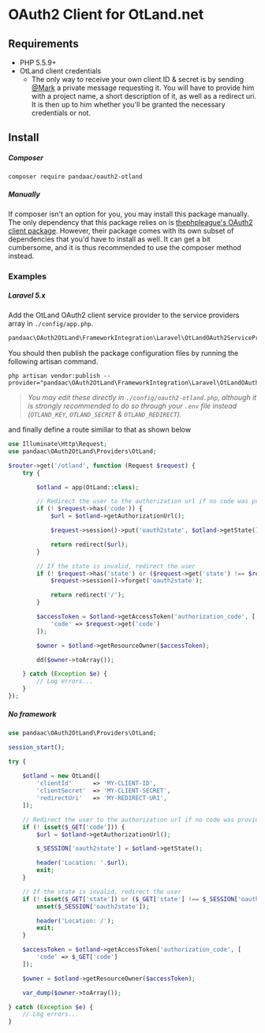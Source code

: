 # OAuth2 Client for OtLand.net

## Requirements
+ PHP 5.5.9+
+ OtLand client credentials
  - The only way to receive your own client ID & secret is by sending [@Mark](https://otland.net/members/mark.1/) a private message requesting it. You will have to provide him with a project name, a short description of it, as well as a redirect uri. It is then up to him whether you'll be granted the necessary credentials or not.

## Install
##### Composer
```
composer require pandaac/oauth2-otland
```

##### Manually
If composer isn't an option for you, you may install this package manually. The only dependency that this package relies on is [thephpleague's OAuth2 client package](https://github.com/thephpleague/oauth2-client). However, their package comes with its own subset of dependencies that you'd have to install as well. It can get a bit cumbersome, and it is thus recommended to use the composer method instead.

### Examples
##### Laravel 5.x
Add the OtLand OAuth2 client service provider to the service providers array in `./config/app.php`.
```php
pandaac\OAuth2OtLand\FrameworkIntegration\Laravel\OtLandOAuth2ServiceProvider::class
```
You should then publish the package configuration files by running the following artisan command.

```
php artisan vendor:publish --provider="pandaac\OAuth2OtLand\FrameworkIntegration\Laravel\OtLandOAuth2ServiceProvider"
```

> _You may edit these directly in `./config/oauth2-otland.php`, although it is strongly recommended to do so through your `.env` file instead (`OTLAND_KEY`, `OTLAND_SECRET` & `OTLAND_REDIRECT`)._

and finally define a route similiar to that as shown below
```php
use Illuminate\Http\Request;
use pandaac\OAuth2OtLand\Providers\OtLand;

$router->get('/otland', function (Request $request) {
    try {

        $otland = app(OtLand::class);

        // Redirect the user to the authorization url if no code was provided
        if (! $request->has('code')) {
            $url = $otland->getAuthorizationUrl();

            $request->session()->put('oauth2state', $otland->getState());

            return redirect($url);
        }

        // If the state is invalid, redirect the user
        if (! $request->has('state') or ($request->get('state') !== $request->session()->get('oauth2state'))) {
            $request->session()->forget('oauth2state');

            return redirect('/');
        }

        $accessToken = $otland->getAccessToken('authorization_code', [
            'code' => $request->get('code')
        ]);

        $owner = $otland->getResourceOwner($accessToken);

        dd($owner->toArray());

    } catch (Exception $e) {
        // Log errors...
    }
});
```

##### No framework

```php
use pandaac\OAuth2OtLand\Providers\OtLand;

session_start();

try {
    
    $otland = new OtLand([
        'clientId'      => 'MY-CLIENT-ID',
        'clientSecret'  => 'MY-CLIENT-SECRET',
        'redirectUri'   => 'MY-REDIRECT-URI',
    ]);

    // Redirect the user to the authorization url if no code was provided
    if (! isset($_GET['code'])) {
        $url = $otland->getAuthorizationUrl();

        $_SESSION['oauth2state'] = $otland->getState();

        header('Location: '.$url);
        exit;
    }

    // If the state is invalid, redirect the user
    if (! isset($_GET['state']) or ($_GET['state'] !== $_SESSION['oauth2state'])) {
        unset($_SESSION['oauth2state']);

        header('Location: /');
        exit;
    }

    $accessToken = $otland->getAccessToken('authorization_code', [
        'code' => $_GET['code']
    ]);

    $owner = $otland->getResourceOwner($accessToken);

    var_dump($owner->toArray());

} catch (Exception $e) {
    // Log errors...
}
```
